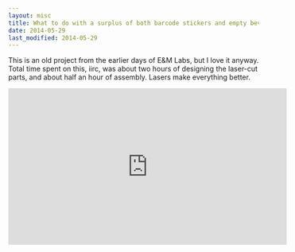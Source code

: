 ```yaml
---
layout: misc
title: What to do with a surplus of both barcode stickers and empty beverage bottles
date: 2014-05-29
last_modified: 2014-05-29
---
```


This is an old project from the earlier days of E&M Labs, but I love it anyway. Total time spent on this, iirc, was about two hours of designing the laser-cut parts, and about half an hour of assembly. Lasers make everything better.

<iframe width="560" height="315" src="https://www.youtube.com/embed/cOzFt03IMwo" frameborder="0" allow="accelerometer; autoplay; encrypted-media; gyroscope; picture-in-picture" allowfullscreen></iframe>
